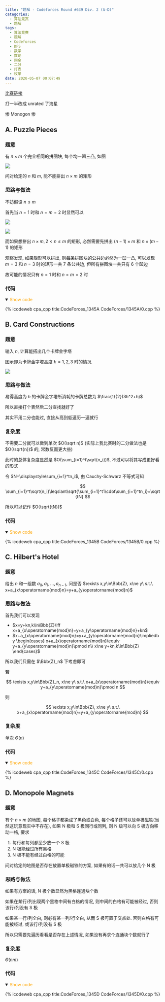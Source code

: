 ```yaml
---
title: "题解 - Codeforces Round #639 Div. 2 (A-D)"
categories:
  - 算法竞赛
  - 题解
tags:
  - 算法竞赛
  - 题解
  - Codeforces
  - DFS
  - 数学
  - 数论
  - 同余
  - 二分
  - 打表
  - 枚举
date: 2020-05-07 00:07:49
---
```


[比赛链接](https://codeforces.com/contest/1345)

打一半改成 unrated 了海星

惨 Monogon 惨

<!--more-->

## A. Puzzle Pieces

### 题意

有 $n\times m$ 个完全相同的拼图块, 每个均一凹三凸, 如图

![](A_1.webp)

问对给定的 $n$ 和 $m$, 能不能拼出 $n\times m$ 的矩形

### 思路与做法

不妨假设 $n\leqslant m$

首先当 $n=1$ 时和 $n=m=2$ 时显然可以

![](A_2.webp)

![](A_3.webp)

而如果想拼出 $n\times m,2<n\leqslant m$ 的矩形, 必然需要先拼出 $(n-1)\times m$ 和 $n\times(m-1)$ 的矩形

观察发现, 如果矩形可以拼出, 则每条拼图块的公共边必然为一凹一凸, 可以发现 $m=3$ 和 $n=3$ 时的矩形一共 $7$ 条公共边, 但所有拼图块一共只有 $6$ 个凹边

故可能的情况只有 $n=1$ 时和 $n=m=2$ 时

### 代码

<details open>
<summary><font color='orange'>Show code</font></summary>

{% icodeweb cpa_cpp title:CodeForces_1345A CodeForces/1345A/0.cpp %}

</details>

## B. Card Constructions

### 题意

输入 $n$, 计算能搭出几个卡牌金字塔

图示即为卡牌金字塔高度 $h=1,2,3$ 时的情况

![](B_1.webp)

### 思路与做法

易得高度为 $h$ 的卡牌金字塔所消耗的卡牌总数为 $\frac{1}{2}(3h^2+h)$

所以直接打个表然后二分查找就好了

其实不用二分也能过, 直接从高到低遍历一遍就行

### 复杂度

不需要二分就可以做到单次 $O(\sqrt n)$ (实际上我比赛时的二分做法也是 $O(\sqrt{n})$ 的, 常数反而更大些)

此时的总体复杂度显然是 $O(\sum_{i=1}^t\sqrt{n_i})$, 不过可以将其写成更好看的形式

令 $N=\displaystyle\sum_{i=1}^tn_i$, 由 Cauchy-Schwarz 不等式可知

$$
\sum_{i=1}^t\sqrt{n_i}\leqslant\sqrt{\sum_{i=1}^t1\cdot\sum_{i=1}^tn_i}=\sqrt{tN}
$$

所以可以记作 $O(\sqrt{tN})$

### 代码

<details open>
<summary><font color='orange'>Show code</font></summary>

{% icodeweb cpa_cpp title:CodeForces_1345B CodeForces/1345B/0.cpp %}

</details>

## C. Hilbert's Hotel

### 题意

给出 $n$ 和一组数 $a_0,a_1,...,a_{n-1}$, 问是否 $\exists x,y\in\Bbb{Z}, x\ne y\ s.t.\ x+a_{x\operatorname{mod}n}=y+a_{y\operatorname{mod}n}$

### 思路与做法

首先我们可以发现

- $x=y+kn,k\in\Bbb{Z}\iff x+a_{x\operatorname{mod}n}=y+a_{y\operatorname{mod}n}+kn$
- $x+a_{x\operatorname{mod}n}=y+a_{y\operatorname{mod}n}\impliedby \begin{cases}
  x+a_{x\operatorname{mod}n}\equiv y+a_{y\operatorname{mod}n}\pmod n\\
  x\ne y+kn,k\in\Bbb{Z}
\end{cases}$

所以我们只需在 $\Bbb{Z}_n$ 下考虑即可

若

$$
\exists x,y\in\Bbb{Z}_n, x\ne y\ s.t.\ x+a_{x\operatorname{mod}n}\equiv y+a_{y\operatorname{mod}n}\pmod n
$$

则

$$
\exists x,y\in\Bbb{Z}, x\ne y\ s.t.\ x+a_{x\operatorname{mod}n}=y+a_{y\operatorname{mod}n}
$$

### 复杂度

单次 $\Theta(n)$

### 代码

<details open>
<summary><font color='orange'>Show code</font></summary>

{% icodeweb cpa_cpp title:CodeForces_1345C CodeForces/1345C/0.cpp %}

</details>

## D. Monopole Magnets

### 题意

有个 $n\times m$ 的地图, 每个格子都染成了黑色或白色, 每个格子还可以放单极磁铁(当然这玩意现实中不存在), 如果 N 极和 S 极同行或同列, 则 N 级可以向 S 极方向移动一格, 要求

1. 每行和每列都至少放一个 S 极
1. N 极能经过所有黑格
1. N 极不能有经过白格的可能

问对给定的地图是否存在放置单极磁铁的方案, 如果有的话一共可以放几个 N 极

### 思路与做法

如果有方案的话, N 极个数显然为黑格连通块个数

如果在某行/列出现两个黑格中间有白格的情况, 则中间的白格有可能被经过, 否则该行/列没有 S 极

如果某一行/列全白, 则必有某一列/行全白, 从而 S 极可置于交点处. 否则白格有可能被经过, 或该行/列没有 S 极

所以只需要先遍历看看是否存在上述情况, 如果没有再求个连通块个数就行了

### 复杂度

$\Theta(nm)$

### 代码

<details open>
<summary><font color='orange'>Show code</font></summary>

{% icodeweb cpa_cpp title:CodeForces_1345D CodeForces/1345D/0.cpp %}

</details>
